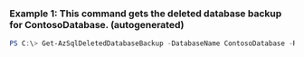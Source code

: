 ### Example 1: This command gets the deleted database backup for ContosoDatabase. (autogenerated)
```powershell
PS C:\> Get-AzSqlDeletedDatabaseBackup -DatabaseName ContosoDatabase -ResourceGroupName $resourceGroupName -ServerName $sqlServerName
```

